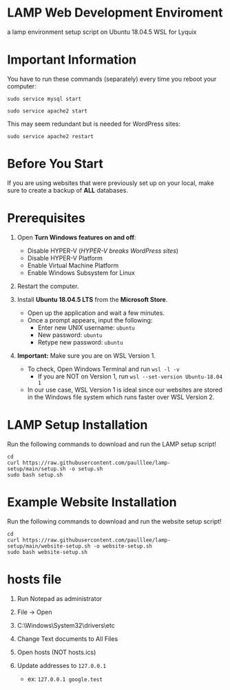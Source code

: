 # LAMP Web Development Enviroment

a lamp environment setup script on Ubuntu 18.04.5 WSL for Lyquix

# Important Information

You have to run these commands (separately) every time you reboot your computer:

`sudo service mysql start`

`sudo service apache2 start`

This may seem redundant but is needed for WordPress sites:

`sudo service apache2 restart`

# Before You Start

If you are using websites that were previously set up on your local, make sure to create a backup of **ALL** databases.

# Prerequisites

1. Open **Turn Windows features on and off**:
   - Disable HYPER-V (*HYPER-V breaks WordPress sites*)
   - Disable HYPER-V Platform
   - Enable Virtual Machine Platform
   - Enable Windows Subsystem for Linux
   
2. Restart the computer.

3. Install **Ubuntu 18.04.5 LTS** from the **Microsoft Store**.
   - Open up the application and wait a few minutes.
   - Once a prompt appears, input the following:
     - Enter new UNIX username: `ubuntu`
     - New password: `ubuntu`
     - Retype new password: `ubuntu`
     
4. **Important:** Make sure you are on WSL Version 1.
     - To check, Open Windows Terminal and run `wsl -l -v`
       - If you are NOT on Version 1, run `wsl --set-version Ubuntu-18.04 1`
     - In our use case, WSL Version 1 is ideal since our websites are stored in the Windows file system which runs faster over WSL Version 2.
# LAMP Setup Installation

Run the following commands to download and run the LAMP setup script!

```
cd
curl https://raw.githubusercontent.com/paulllee/lamp-setup/main/setup.sh -o setup.sh
sudo bash setup.sh
```

# Example Website Installation

Run the following commands to download and run the website setup script!

```
cd
curl https://raw.githubusercontent.com/paulllee/lamp-setup/main/website-setup.sh -o website-setup.sh
sudo bash website-setup.sh
```

# hosts file

1. Run Notepad as administrator

2. File → Open

3. C:\Windows\System32\drivers\etc

4. Change Text documents to All Files

5. Open hosts (NOT hosts.ics)

6. Update addresses to `127.0.0.1`
   - ex: `127.0.0.1 google.test`
